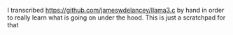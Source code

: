 I transcribed https://github.com/jameswdelancey/llama3.c by hand in order to really learn what is going on under the hood. This is just a scratchpad for that
